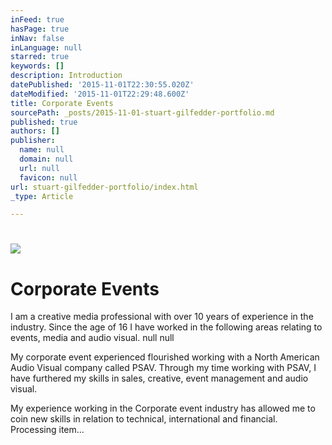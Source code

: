 ```yaml
---
inFeed: true
hasPage: true
inNav: false
inLanguage: null
starred: true
keywords: []
description: Introduction
datePublished: '2015-11-01T22:30:55.020Z'
dateModified: '2015-11-01T22:29:48.600Z'
title: Corporate Events
sourcePath: _posts/2015-11-01-stuart-gilfedder-portfolio.md
published: true
authors: []
publisher:
  name: null
  domain: null
  url: null
  favicon: null
url: stuart-gilfedder-portfolio/index.html
_type: Article

---
```

# ![](https://the-grid-user-content.s3-us-west-2.amazonaws.com/f507f6c9-8d5f-432f-aeba-e115b8805173.jpg)

# Corporate Events

I am a creative media professional with over 10 years of experience in the industry. Since the age of 16 I have worked in the following areas relating to events, media and audio visual.
null
null

My corporate event experienced flourished working with a North American Audio Visual company called PSAV. Through my time working with PSAV, I have furthered my skills in sales, creative, event management and audio visual.

My experience working in the Corporate event industry has allowed me to coin new skills in relation to technical, international and financial.
Processing item...